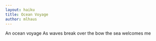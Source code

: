 ```yaml
---
layout: haiku
title: Ocean Voyage
author: mlhaus
---
```


An ocean voyage
As waves break over the bow
the sea welcomes me